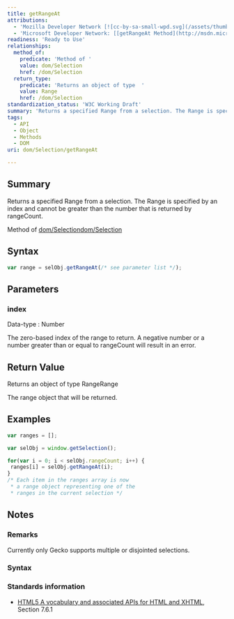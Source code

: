 ```yaml
---
title: getRangeAt
attributions:
  - 'Mozilla Developer Network [![cc-by-sa-small-wpd.svg](/assets/thumb/8/8c/cc-by-sa-small-wpd.svg/120px-cc-by-sa-small-wpd.svg.png)](http://creativecommons.org/licenses/by-sa/3.0/us/): [[Selection.getRangeAt](https://developer.mozilla.org/en-US/docs/Web/API/Selection.getRangeAt) Article]'
  - 'Microsoft Developer Network: [[getRangeAt Method](http://msdn.microsoft.com/en-us/library/ie/ff975177(v=vs.85).aspx) Article]'
readiness: 'Ready to Use'
relationships:
  method_of:
    predicate: 'Method of '
    value: dom/Selection
    href: /dom/Selection
  return_type:
    predicate: 'Returns an object of type  '
    value: Range
    href: /dom/Selection
standardization_status: 'W3C Working Draft'
summary: 'Returns a specified Range from a selection. The Range is specified by an index and cannot be greater than the number that is returned by rangeCount. '
tags:
  - API
  - Object
  - Methods
  - DOM
uri: dom/Selection/getRangeAt

---
```

## <span>Summary</span>

Returns a specified Range from a selection. The Range is specified by an index and cannot be greater than the number that is returned by rangeCount.

Method of [dom/Selection](/dom/Selection)[dom/Selection](/dom/Selection)

## <span>Syntax</span>

``` js
var range = selObj.getRangeAt(/* see parameter list */);
```

## <span>Parameters</span>

### <span>index</span>

 Data-type
:   Number

 The zero-based index of the range to return. A negative number or a number greater than or equal to rangeCount will result in an error.

## <span>Return Value</span>

Returns an object of type RangeRange

The range object that will be returned.

## <span>Examples</span>

``` js
var ranges = [];

var selObj = window.getSelection();

for(var i = 0; i < selObj.rangeCount; i++) {
 ranges[i] = selObj.getRangeAt(i);
}
/* Each item in the ranges array is now
 * a range object representing one of the
 * ranges in the current selection */
```

## <span>Notes</span>

### <span>Remarks</span>

Currently only Gecko supports multiple or disjointed selections.

### <span>Syntax</span>

### <span>Standards information</span>

-   [HTML5 A vocabulary and associated APIs for HTML and XHTML](http://go.microsoft.com/fwlink/p/?linkid=221374), Section 7.6.1
